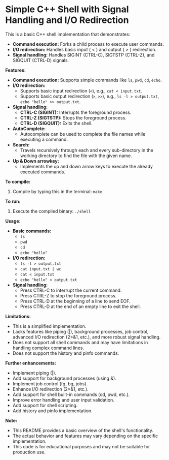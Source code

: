 # Simple C++ Shell with Signal Handling and I/O Redirection

This is a basic C++ shell implementation that demonstrates:

- **Command execution:** Forks a child process to execute user commands.
- **I/O redirection:** Handles basic input ( < ) and output ( > ) redirection.
- **Signal handling:** Handles SIGINT (CTRL-C), SIGTSTP (CTRL-Z), and SIGQUIT (CTRL-D) signals.

**Features:**

- **Command execution:** Supports simple commands like `ls`, `pwd`, `cd`, `echo`.
- **I/O redirection:**
  - Supports basic input redirection (`<`), e.g., `cat < input.txt`.
  - Supports basic output redirection (`>`, `>>`), e.g., `ls -l > output.txt`, `echo "hello" >> output.txt`.
- **Signal handling:**
  - **CTRL-C (SIGINT):** Interrupts the foreground process.
  - **CTRL-Z (SIGTSTP):** Stops the foreground process.
  - **CTRL-D (SIGQUIT):** Exits the shell.
- **AutoComplete:**
  - Autocomplete can be used to complete the file names while executing a command.
- **Search:**
  - Travels recursively through each and every sub-directory in the working directory to find the file with the given name.
- **Up & Down arrowkey:**
  - Implements the up and down arrow keys to execute the already executed commands.

**To compile:**

1. Compile by typing this in the terminal: `make`

**To run:**

1. Execute the compiled binary: `./shell`

**Usage:**

- **Basic commands:**
  - `ls`
  - `pwd`
  - `cd`
  - `echo "hello"`
- **I/O redirection:**
  - `ls -l > output.txt`
  - `cat input.txt | wc`
  - `cat < input.txt`
  - `echo "hello" > output.txt`
- **Signal handling:**
  - Press CTRL-C to interrupt the current command.
  - Press CTRL-Z to stop the foreground process.
  - Press CTRL-D at the beginning of a line to send EOF.
  - Press CTRL-D at the end of an empty line to exit the shell.

**Limitations:**

- This is a simplified implementation.
- Lacks features like piping (|), background processes, job control, advanced I/O redirection (2>&1, etc.), and more robust signal handling.
- Does not support all shell commands and may have limitations in handling complex command lines.
- Does not support the history and pinfo commands.

**Further enhancements:**

- Implement piping (|).
- Add support for background processes (using &).
- Implement job control (fg, bg, jobs).
- Enhance I/O redirection (2>&1, etc.).
- Add support for shell built-in commands (cd, pwd, etc.).
- Improve error handling and user input validation.
- Add support for shell scripting.
- Add history and pinfo implementation.

**Note:**

- This README provides a basic overview of the shell's functionality.
- The actual behavior and features may vary depending on the specific implementation.
- This code is for educational purposes and may not be suitable for production use.
